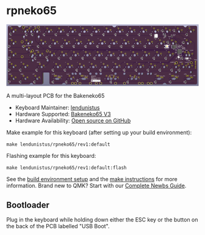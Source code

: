 # rpneko65

![rpneko65](https://raw.githubusercontent.com/lendunistus/rpneko65/rev1/images/rev1-pcb-purple.png)

A multi-layout PCB for the Bakeneko65

* Keyboard Maintainer: [lendunistus](https://github.com/lendunistus)
* Hardware Supported: [Bakeneko65 V3](https://github.com/kkatano/bakeneko-65)
* Hardware Availability: [Open source on GitHub](https://github.com/lendunistus/rpneko65)

Make example for this keyboard (after setting up your build environment):

    make lendunistus/rpneko65/rev1:default

Flashing example for this keyboard:

    make lendunistus/rpneko65/rev1:default:flash

See the [build environment setup](https://docs.qmk.fm/#/getting_started_build_tools) and the [make instructions](https://docs.qmk.fm/#/getting_started_make_guide) for more information. Brand new to QMK? Start with our [Complete Newbs Guide](https://docs.qmk.fm/#/newbs).

## Bootloader

Plug in the keyboard while holding down either the ESC key or the button on the back of the PCB labelled "USB Boot".
